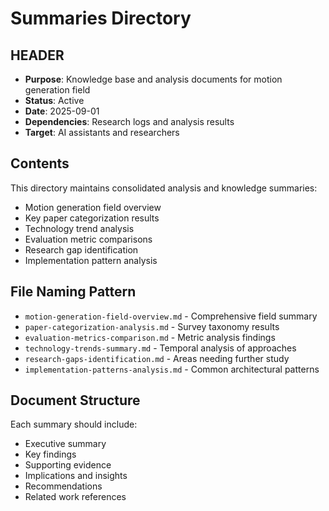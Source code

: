 # Summaries Directory

## HEADER
- **Purpose**: Knowledge base and analysis documents for motion generation field
- **Status**: Active
- **Date**: 2025-09-01
- **Dependencies**: Research logs and analysis results
- **Target**: AI assistants and researchers

## Contents

This directory maintains consolidated analysis and knowledge summaries:

- Motion generation field overview
- Key paper categorization results
- Technology trend analysis
- Evaluation metric comparisons
- Research gap identification
- Implementation pattern analysis

## File Naming Pattern

- `motion-generation-field-overview.md` - Comprehensive field summary
- `paper-categorization-analysis.md` - Survey taxonomy results
- `evaluation-metrics-comparison.md` - Metric analysis findings
- `technology-trends-summary.md` - Temporal analysis of approaches
- `research-gaps-identification.md` - Areas needing further study
- `implementation-patterns-analysis.md` - Common architectural patterns

## Document Structure

Each summary should include:
- Executive summary
- Key findings
- Supporting evidence
- Implications and insights
- Recommendations
- Related work references